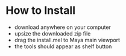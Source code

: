 # How to Install

* download anywhere on your computer
* upsize the downloaded zip file
* drag the install.mel to Maya main viewport
* the tools should appear as shelf button